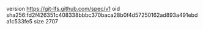 version https://git-lfs.github.com/spec/v1
oid sha256:fd2f426351c408338bbbc370baca28b0f4d57250162ad893a491ebda1c533fe5
size 2707
